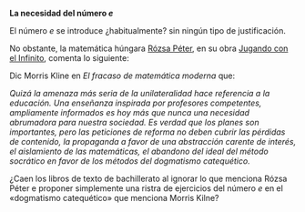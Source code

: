 __La necesidad del número _e___

El número _e_ se introduce ¿habitualmente? sin ningún tipo de justificación.

No obstante, la matemática húngara [Rózsa Péter](), en su obra [Jugando con el Infinito](https://j-losada.github.io/divulgacion/jugando_con_el_infinito.html), comenta lo siguiente:


Dic Morris Kline en _El fracaso de matemática moderna_ que:

_Quizá la amenaza más seria de la unilateralidad hace referencia a la educación. Una enseñanza inspirada por profesores competentes, ampliamente informados es hoy más que nunca una necesidad abrumadora para nuestra sociedad. Es verdad que los planes son importantes, pero las peticiones de reforma no deben cubrir las pérdidas de contenido, la propaganda a favor de una abstracción carente de interés, el aislamiento de las matemáticas, el abandono del ideal del método socrático en favor de los métodos del dogmatismo catequético._

¿Caen los libros de texto de bachillerato al ignorar lo que menciona Rózsa Péter e proponer simplemente una ristra de ejercicios del número _e_ en el «dogmatismo catequético»  que menciona Morris Kilne?
